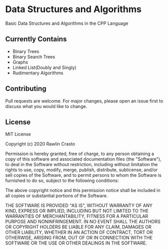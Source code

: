 # Data Structures and Algorithms 

Basic Data Structures and Algorithms in the CPP Language


## Currently Contains
- Binary Trees
- Binary Search Trees
- Graphs
- Linked List(Doubly and Singly)
- Rudimentary Algorithms




## Contributing
Pull requests are welcome. For major changes, please open an issue first to discuss what you would like to change.


## License
MIT License

Copyright (c) 2020 Rawlin Crasto

Permission is hereby granted, free of charge, to any person obtaining a copy
of this software and associated documentation files (the "Software"), to deal
in the Software without restriction, including without limitation the rights
to use, copy, modify, merge, publish, distribute, sublicense, and/or sell
copies of the Software, and to permit persons to whom the Software is
furnished to do so, subject to the following conditions:

The above copyright notice and this permission notice shall be included in all
copies or substantial portions of the Software.

THE SOFTWARE IS PROVIDED "AS IS", WITHOUT WARRANTY OF ANY KIND, EXPRESS OR
IMPLIED, INCLUDING BUT NOT LIMITED TO THE WARRANTIES OF MERCHANTABILITY,
FITNESS FOR A PARTICULAR PURPOSE AND NONINFRINGEMENT. IN NO EVENT SHALL THE
AUTHORS OR COPYRIGHT HOLDERS BE LIABLE FOR ANY CLAIM, DAMAGES OR OTHER
LIABILITY, WHETHER IN AN ACTION OF CONTRACT, TORT OR OTHERWISE, ARISING FROM,
OUT OF OR IN CONNECTION WITH THE SOFTWARE OR THE USE OR OTHER DEALINGS IN THE
SOFTWARE.